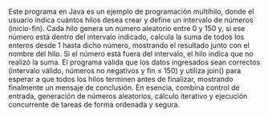 Este programa en Java es un ejemplo de programación multihilo, donde el usuario indica cuántos hilos desea crear y define un intervalo de números (inicio-fin). Cada hilo genera un número aleatorio entre 0 y 150 y, si ese número está dentro del intervalo indicado, calcula la suma de todos los enteros desde 1 hasta dicho número, mostrando el resultado junto con el nombre del hilo. Si el número está fuera del intervalo, el hilo indica que no realizó la suma. El programa valida que los datos ingresados sean correctos (intervalo válido, números no negativos y fin ≤ 150) y utiliza join() para esperar a que todos los hilos terminen antes de finalizar, mostrando finalmente un mensaje de conclusión. En esencia, combina control de entrada, generación de números aleatorios, cálculo iterativo y ejecución concurrente de tareas de forma ordenada y segura.
